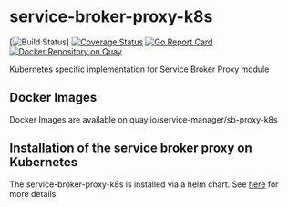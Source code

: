# service-broker-proxy-k8s

[![Build Status](https://github.com/Peripli/service-broker-proxy-k8s/workflows/Go/badge.svg)]
[![Coverage Status](https://coveralls.io/repos/github/Peripli/service-broker-proxy-k8s/badge.svg?branch=master)](https://coveralls.io/github/Peripli/service-broker-proxy-k8s?branch=master)
[![Go Report Card](https://goreportcard.com/badge/github.com/Peripli/service-broker-proxy-k8s)](https://goreportcard.com/report/github.com/Peripli/service-broker-proxy-k8s)
[![Docker Repository on Quay](https://quay.io/repository/service-manager/sb-proxy-k8s/status "Docker Repository on Quay")](https://quay.io/repository/service-manager/sb-proxy-k8s)

Kubernetes specific implementation for Service Broker Proxy module

## Docker Images

Docker Images are available on quay.io/service-manager/sb-proxy-k8s

## Installation of the service broker proxy on Kubernetes

The service-broker-proxy-k8s is installed via a helm chart. See [here](./charts/service-broker-proxy-k8s/README.md) for more details.
